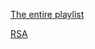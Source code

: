 [The entire playlist](https://www.youtube.com/watch?v=JoeiLuFNBc4&list=PLBlnK6fEyqRgJU3EsOYDTW7m6SUmW6kII)

[RSA](https://www.youtube.com/watch?v=4zahvcJ9glg)

